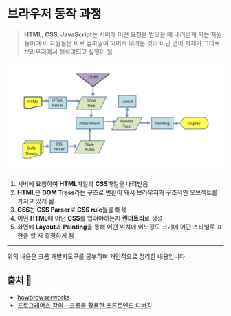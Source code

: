 # 브라우저 동작 과정
> **HTML, CSS, JavaScript**는 서버에 어떤 요청을 받았을 때 내려받게 되는 자원들이며 이 자원들은 바로 컴파일이 되어서 내려온 것이 아닌 언어 자체가 그대로 브라우저에서 해석이되고 실행이 됨

<img src="images/howbrowserworks.png" width="600">

1. 서버에 요청하여 **HTML**파일과 **CSS**파일을 내려받음
2. **HTML**은 **DOM Tress**라는 구조로 변환이 돼서 브라우저가 구조적인 오브젝트를 가지고 있게 됨
3. **CSS**는 **CSS Parser**로 **CSS rule**들을 해석
4. 어떤 **HTML**에 어떤 **CSS**를 입혀야하는지 **렌더트리**로 생성
5. 화면에 **Layout**과 **Painting**을 통해 어떤 위치에 어느정도 크기에 어떤 스타일로 표현을 할 지 결정하게 됨
- - -
위의 내용은 크롬 개발자도구를 공부하며 개인적으로 정리한 내용입니다.
## 출처 📝
- [howbrowserworks](https://www.html5rocks.com/en/tutorials/internals/howbrowserswork/)
- [프로그래머스 강의 - 크롬을 활용한 프론트엔드 디버깅](https://programmers.co.kr/learn/courses/7)